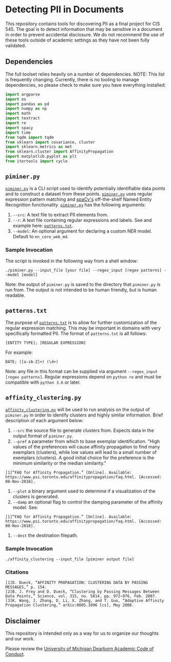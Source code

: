 # Detecting PII in Documents
This repository contains tools for discovering PII as a final project for CIS 545. The goal is to detect information that may be sensitive in a document in order to prevent accidental disclosure. We do not recommend the use of these tools outside of academic settings as they have not been fully validated.

## Dependencies
The full toolset relies heavily on a number of dependencies. NOTE: This list is frequently changing. Currently, there is no tooling to manage dependencies, so please check to make sure you have everything installed:

```python
import argparse
import os
import pandas as pd
import numpy as np
import math
import textract
import re
import spacy
import time
from tqdm import tqdm
from sklearn import covariance, cluster
import sklearn.metrics as met
from sklearn.cluster import AffinityPropagation
import matplotlib.pyplot as plt
from itertools import cycle
```

## `piminer.py`
[`piminer.py`](PIMINER.py) is a CLI script used to identify potentially identifiable data points and to construct a dataset from these points. [`piminer.py`](PIMINER.py) uses regular expression pattern matching and [spaCy's](https://spacy.io/) off-the-shelf Named Entity Recognition functionality. [`piminer.py`](PIMINER.py) has the following arguments:

1. `--src`: A text file to extract PII elements from.
1. `--r`: A text file containing regular expressions and labels. See and example here: [`patterns.txt`](patterns.txt).
1. `--model`: An optional argument for declaring a custom NER model. Default to `en_core_web_md`.

### Sample Invocation
The script is invoked in the following way from a shell window:

```
./piminer.py --input_file [your file] --regex_input [regex patterns] --model [model]
```

Note: the output of `piminer.py` is saved to the directory that `piminer.py` is run from. The output is not intended to be human friendly, but is human readable.


## `patterns.txt`
The purpose of [`patterns.txt`](patterns.txt) is to allow for further customization of the regular expression matching. This may be important in domains with very specifically formatted PII. The format of `patterns.txt` is all follows:

```
[ENTITY TYPE]; [REGULAR EXPRESSION]
```

For example:

```
DATE; ([a-zA-Z]+) (\d+)
```

Note: any file in this format can be supplied via argument `--regex_input [regex patterns]`. Regular expressions depend on `python re` and must be compatible with `python 3.6` or later.

## `affinity_clustering.py`
[`affinity_clustering.py`](affinity_clustering.py) will be used to run analysis on the output of `piminer.py` in order to identify clusters and highly similar information. Brief description of each argument below:

1. `--src` the source file to generate clusters from. Expects data in the output format of `piminer.py`.
1. `--pref` a parameter from which to base exemplar identification. "High values of the preferences will cause affinity propagation to find many exemplars (clusters), while low values will lead to a small number of exemplars (clusters). A good initial choice for the preference is the minimum similarity or the median similarity."

```
[1]“FAQ for Affinity Propagation.” [Online]. Available: https://www.psi.toronto.edu/affinitypropagation/faq.html. [Accessed: 08-Nov-2018].
```

1. `--plot` a binary argument used to determine if a visualization of the clusters is generated.
1. `--damp` an optional flag to control the damping parameter of the affinity model. See:

```
[1]“FAQ for Affinity Propagation.” [Online]. Available: https://www.psi.toronto.edu/affinitypropagation/faq.html. [Accessed: 08-Nov-2018].
```

1. `--dest` the destination filepath.

### Sample Invocation

```
./affinity_clustering --input_file [piminer output file]
```

### Citations

```
[1]D. Dueck, “AFFINITY PROPAGATION: CLUSTERING DATA BY PASSING MESSAGES,” p. 154.
[2]B. J. Frey and D. Dueck, “Clustering by Passing Messages Between Data Points,” Science, vol. 315, no. 5814, pp. 972–976, Feb. 2007.
[3]K. Wang, J. Zhang, D. Li, X. Zhang, and T. Guo, “Adaptive Affinity Propagation Clustering,” arXiv:0805.1096 [cs], May 2008.
```

## Disclaimer
This repository is intended only as a way for us to organize our thoughts and our work.

Please review the [University of Michigan Dearborn Academic Code of Conduct](http://catalog.umd.umich.edu/graduate/academic-policies/academic-code-of-conduct/).
